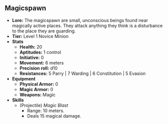 ## Magicspawn
+ **Lore:** The magicspawn are small, unconscious beings found near magically active places. They attack anything they think is a disturbance to the place they are guarding.
+ **Tier:** Level 1 Novice Minion
+ **Stats**
	+ **Health:** 20
	+ **Aptitudes:** 1 control
	+ **Initiative:** 0
	+ **Movement:** 6 meters
	+ **Precision roll:** d10
	+ **Resistances:** 5 Parry | 7 Warding | 6 Constitution | 5 Evasion
+ **Equipment**
	+ **Physical Armor:** 0
	+ **Magic Armor:** 0
	+ **Weapons:** Magic
+ **Skills**
	+ (Projectile) *Magic Blast*
		+ Range: 10 meters.
		+ Deals 15 magical damage.